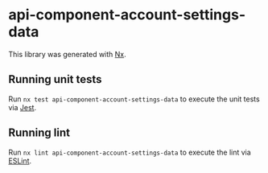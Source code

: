 # api-component-account-settings-data

This library was generated with [Nx](https://nx.dev).

## Running unit tests

Run `nx test api-component-account-settings-data` to execute the unit tests via [Jest](https://jestjs.io).

## Running lint

Run `nx lint api-component-account-settings-data` to execute the lint via [ESLint](https://eslint.org/).
